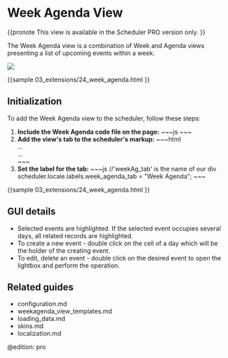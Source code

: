 Week Agenda View 
==============

{{pronote
This view is available in the Scheduler PRO version only.
}}

The Week Agenda view is a combination of Week and Agenda views presenting a list of upcoming events within a week.

<img src="weekagenda_view.png"/>

{{sample
	03_extensions/24_week_agenda.html
 }}

Initialization
-------------------------------
To add the Week Agenda view  to the scheduler,  follow these steps:

<ol>
	<li><b>Include the Week Agenda code file on the page:</b>
~~~js
<script src="../codebase/ext/dhtmlxscheduler_week_agenda.js" ></script>
~~~
    </li>
    <li> <b>Add the view's tab to the scheduler's markup:</b>
~~~html
<div id="scheduler_here" class="dhx_cal_container" ...>
	<div class="dhx_cal_navline">
	   ...
	   <div class="dhx_cal_tab" name="week_agenda_tab" style="right:280px;"></div>
    </div>
	...	
</div>
~~~
	</li>
    <li><b>Set the label for the tab:</b>
~~~js
//'weekAg_tab' is the name of our div
scheduler.locale.labels.week_agenda_tab = "Week Agenda"; 
~~~
	</li>
</ol>

{{sample
	03_extensions/24_week_agenda.html
}}




GUI details 
-------------------------------------------

- Selected events are highlighted. If the selected event occupies several days, all related records are highlighted. 
- To create a new event - double click on the cell of a day which will be the holder of the creating event.
- To edit, delete an event - double click on the desired event to open the lightbox and perform the operation.




Related guides
----------------------------------------

- configuration.md
- weekagenda_view_templates.md
- loading_data.md
- skins.md
- localization.md


@edition: pro

